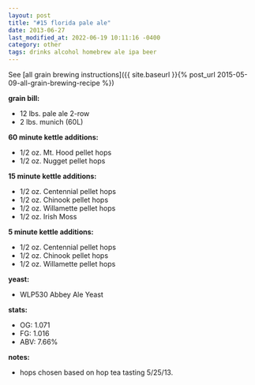```yaml
---
layout: post
title: "#15 florida pale ale"
date: 2013-06-27
last_modified_at: 2022-06-19 10:11:16 -0400
category: other
tags: drinks alcohol homebrew ale ipa beer
---
```

See  [all grain brewing instructions]({{ site.baseurl }}{% post_url 2015-05-09-all-grain-brewing-recipe %})

**grain bill:**
* 12 lbs. pale ale 2-row
* 2 lbs. munich (60L)

**60 minute kettle additions:**
* 1/2 oz. Mt. Hood pellet hops
* 1/2 oz. Nugget pellet hops

**15 minute kettle additions:**
* 1/2 oz. Centennial pellet hops
* 1/2 oz. Chinook pellet hops
* 1/2 oz. Willamette pellet hops
* 1/2 oz. Irish Moss

**5 minute kettle additions:**
* 1/2 oz. Centennial pellet hops
* 1/2 oz. Chinook pellet hops
* 1/2 oz. Willamette pellet hops

**yeast:**
* WLP530 Abbey Ale Yeast

**stats:**
* OG: 1.071
* FG: 1.016
* ABV: 7.66%

**notes:**
* hops chosen based on hop tea tasting 5/25/13.
